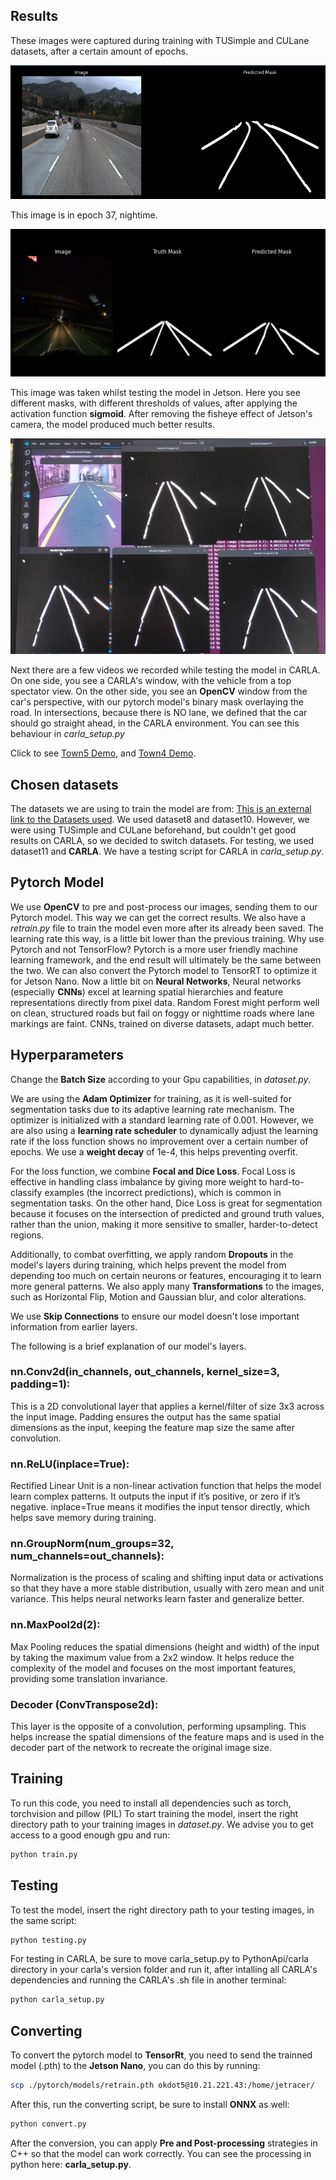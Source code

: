 ## Results

These images were captured during training with TUSimple and CULane datasets, after a certain amount of epochs.

![](results/tusimple.png)

This image is in epoch 37, nightime.

![](results/epoch37.png)

This image was taken whilst testing the model in Jetson. Here you see different masks, with different thresholds of values, after applying the activation function **sigmoid**. After removing the fisheye effect of Jetson's camera, the model produced much better results.

![](results/jetson_model.jpeg)

Next there are a few videos we recorded while testing the model in CARLA. On one side, you see a CARLA's window, with the vehicle from a top spectator view. On the other side, you see an **OpenCV** window from the car's perspective, with our pytorch model's binary mask overlaying the road.
In intersections, because there is NO lane, we defined that the car should go straight ahead, in the CARLA environment. You can see this behaviour in *carla_setup.py*

Click to see [Town5 Demo](/pytorch/results/town5.mp4), and [Town4 Demo](/pytorch/results/town4.mp4).


## Chosen datasets
The datasets we are using to train the model are from: [This is an external link to the Datasets used](https://onedrive.live.com/?id=4EF9629CA3CB4B5E%213022&cid=4EF9629CA3CB4B5E&redeem=aHR0cHM6Ly8xZHJ2Lm1zL3UvcyFBbDVMeTZPY1l2bE9sMDQxNHNSb3BGVkgyOTVXP2U9Q2pjbDYy). We used dataset8 and dataset10. However, we were using TUSimple and CULane beforehand, but couldn't get good results on CARLA, so we decided to switch datasets. For testing, we used dataset11 and **CARLA**. We have a testing script for CARLA in *carla_setup.py*.

## Pytorch Model

We use **OpenCV** to pre and post-process our images, sending them to our Pytorch model. This way we can get the correct results. We also have a *retrain.py* file to train the model even more after its already been saved. The learning rate this way, is a little bit lower than the previous training.
Why use Pytorch and not TensorFlow?
Pytorch is a more user friendly machine learning framework, and the end result will ultimately be the same between the two. We can also convert the Pytorch model to TensorRT to optimize it for Jetson Nano.
Now a little bit on **Neural Networks**, Neural networks (especially **CNNs**) excel at learning spatial hierarchies and feature representations directly from pixel data.
Random Forest might perform well on clean, structured roads but fail on foggy or nighttime roads where lane markings are faint. CNNs, trained on diverse datasets, adapt much better.

## Hyperparameters

Change the **Batch Size** according to your Gpu capabilities, in *dataset.py*.

We are using the **Adam Optimizer** for training, as it is well-suited for segmentation tasks due to its adaptive learning rate mechanism. The optimizer is initialized with a standard learning rate of 0.001. However, we are also using a **learning rate scheduler** to dynamically adjust the learning rate if the loss function shows no improvement over a certain number of epochs. We use a **weight decay** of 1e-4, this helps preventing overfit.

For the loss function, we combine **Focal and Dice Loss**. Focal Loss is effective in handling class imbalance by giving more weight to hard-to-classify examples (the incorrect predictions), which is common in segmentation tasks. On the other hand, Dice Loss is great for segmentation because it focuses on the intersection of predicted and ground truth values, rather than the union, making it more sensitive to smaller, harder-to-detect regions.

Additionally, to combat overfitting, we apply random **Dropouts** in the model's layers during training, which helps prevent the model from depending too much on certain neurons or features, encouraging it to learn more general patterns. We also apply many **Transformations** to the images, such as Horizontal Flip, Motion and Gaussian blur, and color alterations.

We use **Skip Connections** to ensure our model doesn't lose important information from earlier layers.

The following is a brief explanation of our model's layers.

### nn.Conv2d(in_channels, out_channels, kernel_size=3, padding=1):

This is a 2D convolutional layer that applies a kernel/filter of size 3x3 across the input image. Padding ensures the output has the same spatial dimensions as the input, keeping the feature map size the same after convolution.

### nn.ReLU(inplace=True):

Rectified Linear Unit is a non-linear activation function that helps the model learn complex patterns. It outputs the input if it’s positive, or zero if it’s negative. inplace=True means it modifies the input tensor directly, which helps save memory during training.

### nn.GroupNorm(num_groups=32, num_channels=out_channels):

Normalization is the process of scaling and shifting input data or activations so that they have a more stable distribution, usually with zero mean and unit variance. This helps neural networks learn faster and generalize better.

### nn.MaxPool2d(2):

Max Pooling reduces the spatial dimensions (height and width) of the input by taking the maximum value from a 2x2 window. It helps reduce the complexity of the model and focuses on the most important features, providing some translation invariance.

### Decoder (ConvTranspose2d):

This layer is the opposite of a convolution, performing upsampling. This helps increase the spatial dimensions of the feature maps and is used in the decoder part of the network to recreate the original image size.

## Training

To run this code, you need to install all dependencies such as torch, torchvision and pillow (PIL)
To start training the model, insert the right directory path to your training images in *dataset.py*. We advise you to get access to a good enough gpu and run:

```bash
python train.py
```

## Testing

To test the model, insert the right directory path to your testing images, in the same script:

```bash
python testing.py
```

For testing in CARLA, be sure to move carla_setup.py to PythonApi/carla directory in your carla's version folder and run it, after intalling all CARLA's dependencies and running the CARLA's .sh file in another terminal:

```bash
python carla_setup.py
```

## Converting

To convert the pytorch model to **TensorRt**, you need to send the trainned model (.pth) to the **Jetson Nano**, you can do this by running:

```bash
scp ./pytorch/models/retrain.pth okdot5@10.21.221.43:/home/jetracer/
```

After this, run the converting script, be sure to install **ONNX** as well:

```bash
python convert.py
```

After the conversion, you can apply **Pre and Post-processing** strategies in C++ so that the model can work correctly. You can see the processing in python here: **carla_setup.py**.
